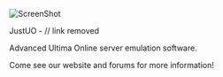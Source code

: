 ![ScreenShot](JustUOlogo.png)

JustUO - // link removed

Advanced Ultima Online server emulation software.

Come see our website and forums for more information!
